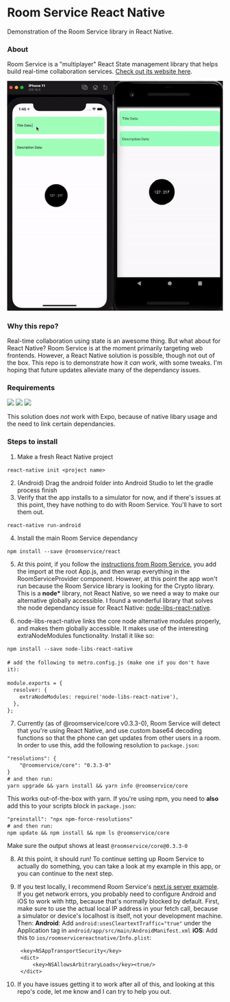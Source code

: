 # Room Service React Native

Demonstration of the Room Service library in React Native.

### About

Room Service is a "multiplayer" React State management library that helps build real-time collaboration services. [Check out its website here](https://www.roomservice.dev/).

![](repo-images/demo.gif?raw=true)

### Why this repo?

Real-time collaboration using state is an awesome thing. But what about for React Native? Room Service is at the moment primarily targeting web frontends. However, a React Native solution is possible, though not out of the box. This repo is to demonstrate how it _can_ work, with some tweaks. I'm hoping that future updates alleviate many of the dependancy issues.

### Requirements

![](https://img.shields.io/badge/Android-Working!-brightgreen) ![](https://img.shields.io/badge/iOS-Working!-brightgreen) ![](https://img.shields.io/badge/Expo-No-blue)

This solution does _not_ work with Expo, because of native libary usage and the need to link certain dependancies.

### Steps to install

1. Make a fresh React Native project

```
react-native init <project name>
```

2. (Android) Drag the android folder into Android Studio to let the gradle process finish
3. Verify that the app installs to a simulator for now, and if there's issues at this point, they have nothing to do with Room Service. You'll have to sort them out.

```
react-native run-android
```

4. Install the main Room Service dependancy

```
npm install --save @roomservice/react
```

5. At this point, if you follow the [instructions from Room Service](https://docs.roomservice.dev/docs/guides/react), you add the import at the root App.js, and then wrap everything in the RoomServiceProvider component. However, at this point the app won't run because the Room Service library is looking for the Crypto library. This is a **node\*** library, not React Native, so we need a way to make our alternative globally accessible. I found a wonderful library that solves the node dependancy issue for React Native: [node-libs-react-native](https://github.com/parshap/node-libs-react-native).

<p></p>

6. node-libs-react-native links the core node alternative modules properly, and makes them globally accessible. It makes use of the interesting extraNodeModules functionality. Install it like so:

```
npm install --save node-libs-react-native

# add the following to metro.config.js (make one if you don't have it):

module.exports = {
  resolver: {
    extraNodeModules: require('node-libs-react-native'),
  },
};
```

7. Currently (as of @roomservice/core v0.3.3-0), Room Service will detect that you're using React Native, and use custom base64 decoding functions so that the phone can get updates from other users in a room. In order to use this, add the following resolution to `package.json`:

```
"resolutions": {
    "@roomservice/core": "0.3.3-0"
}
# and then run:
yarn upgrade && yarn install && yarn info @roomservice/core
```

This works out-of-the-box with yarn. If you're using npm, you need to **also** add this to your scripts block in `package.json`:

```
"preinstall": "npx npm-force-resolutions"
# and then run:
npm update && npm install && npm ls @roomservice/core
```

Make sure the output shows at least `@roomservice/core@0.3.3-0`

8. At this point, it should run! To continue setting up Room Service to actually do something, you can take a look at my example in this app, or you can continue to the next step.

<p></p>

9. If you test locally, I recommend Room Service's [next.js server example](https://github.com/getroomservice/examples/tree/master/next.js-javascript). If you get network errors, you probably need to configure Android and iOS to work with http, because that's normally blocked by default. First, make sure to use the actual local IP address in your fetch call, because a simulator or device's localhost is itself, not your development machine. Then:
   **Android**: Add `android:usesCleartextTraffic="true"` under the Application tag in `android/app/src/main/AndroidManifest.xml`
   **iOS**: Add this to `ios/roomservicereactnative/Info.plist`:

   ```
    <key>NSAppTransportSecurity</key>
    <dict>
        <key>NSAllowsArbitraryLoads</key><true/>
    </dict>
   ```

10. If you have issues getting it to work after all of this, and looking at this repo's code, let me know and I can try to help you out.
